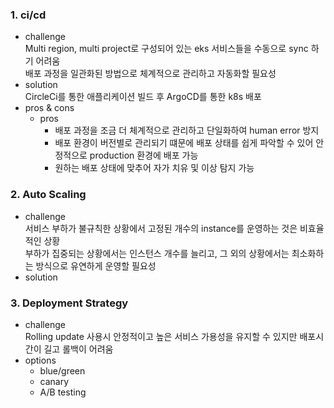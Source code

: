 ### 1. ci/cd
- challenge <br>
 Multi region, multi project로 구성되어 있는 eks 서비스들을 수동으로 sync 하기 어려움 <br>
 배포 과정을 일관화된 방법으로 체계적으로 관리하고 자동화할 필요성 <br>
- solution <br>
 CircleCi를 통한 애플리케이션 빌드 후 ArgoCD를 통한 k8s 배포
- pros & cons <br>
  - pros
    - 배포 과정을 조금 더 체계적으로 관리하고 단일화하여 human error 방지
    - 배포 환경이 버전별로 관리되기 떄문에 배포 상태를 쉽게 파악할 수 있어 안정적으로 production 환경에 배포 가능
    - 원하는 배포 상태에 맞추어 자가 치유 및 이상 탐지 가능

### 2. Auto Scaling
- challenge <br>
 서비스 부하가 불규칙한 상황에서 고정된 개수의 instance를 운영하는 것은 비효율적인 상황 <br>
 부하가 집중되는 상황에서는 인스턴스 개수를 늘리고, 그 외의 상황에서는 최소화하는 방식으로 유연하게 운영할 필요성 <br>
- solution <br>

### 3. Deployment Strategy
- challenge <br>
 Rolling update 사용시 안정적이고 높은 서비스 가용성을 유지할 수 있지만 배포시간이 길고 롤백이 어려움 <br>
- options <br>
  - blue/green <br>
  - canary <br>
  - A/B testing <br>
